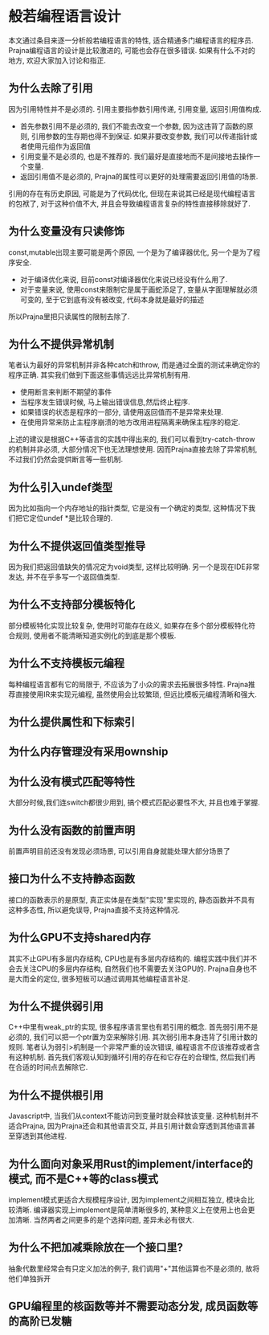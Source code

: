 # 般若编程语言设计

本文通过条目来逐一分析般若编程语言的特性, 适合精通多门编程语言的程序员. Prajna编程语言的设计是比较激进的, 可能也会存在很多错误.
如果有什么不对的地方, 欢迎大家加入讨论和指正.

<!-- ## 设计原则 -->

## 为什么去除了引用

因为引用特性并不是必须的. 引用主要指参数引用传递, 引用变量, 返回引用值构成.

* 首先参数引用不是必须的, 我们不能去改变一个参数, 因为这违背了函数的原则, 引用参数的生存期也得不到保证. 如果非要改变参数, 我们可以传递指针或者使用元组作为返回值
* 引用变量不是必须的, 也是不推荐的. 我们最好是直接地而不是间接地去操作一个变量.
* 返回引用值不是必须的, Prajna的属性可以更好的处理需要返回引用值的场景.

引用的存在有历史原因, 可能是为了代码优化, 但现在来说其已经是现代编程语言的包袱了, 对于这种价值不大, 并且会导致编程语言复杂的特性直接移除就好了.

## 为什么变量没有只读修饰

const,mutable出现主要可能是两个原因, 一个是为了编译器优化, 另一个是为了程序安全.

* 对于编译优化来说, 目前const对编译器优化来说已经没有什么用了.
* 对于变量来说, 使用const来限制它是属于画蛇添足了, 变量从字面理解就必须可变的, 至于它到底有没有被改变, 代码本身就是最好的描述

所以Prajna里把只读属性的限制去除了.

## 为什么不提供异常机制

笔者认为最好的异常机制并非各种catch和throw, 而是通过全面的测试来确定你的程序正确. 其实我们做到下面这些事情远远比异常机制有用.

* 使用断言来判断不期望的事件
* 当程序发生错误时候, 马上输出错误信息,然后终止程序.
* 如果错误的状态是程序的一部分, 请使用返回值而不是异常来处理.
* 在使用异常来防止主程序崩溃的地方改用进程隔离来确保主程序的稳定.

上述的建议是根据C++等语言的实践中得出来的, 我们可以看到try-catch-throw的机制并非必须, 大部分情况下也无法理想使用.
因而Prajna直接去除了异常机制, 不过我们仍然会提供断言等一些机制.

## 为什么引入undef类型

因为比如指向一个内存地址的指针类型, 它是没有一个确定的类型, 这种情况下我们把它定位undef *是比较合理的.

## 为什么不提供返回值类型推导

因为我们把返回值缺失的情况定为void类型, 这样比较明确. 另一个是现在IDE非常发达, 并不在乎多写一个返回值类型.

## 为什么不支持部分模板特化

部分模板特化实现比较复杂, 使用时可能存在歧义, 如果存在多个部分模板特化符合规则, 使用者不能清晰知道实例化的到底是那个模板.

## 为什么不支持模板元编程

每种编程语言都有它的局限于, 不应该为了小众的需求去拓展很多特性. Prajna推荐直接使用IR来实现元编程, 虽然使用会比较繁琐, 但远比模板元编程清晰和强大.

## 为什么提供属性和下标索引

## 为什么内存管理没有采用ownship

## 为什么没有模式匹配等特性

大部分时候,我们连switch都很少用到, 搞个模式匹配必要性不大, 并且也难于掌握.

## 为什么没有函数的前置声明

前置声明目前还没有发现必须场景, 可以引用自身就能处理大部分场景了

## 接口为什么不支持静态函数

接口的函数表示的是原型, 真正实体是在类型"实现"里实现的, 静态函数并不具有这种多态性, 所以避免误导, Prajna直接不支持这种情况.

## 为什么GPU不支持shared内存

其实不止GPU有多层内存结构, CPU也是有多层内存结构的. 编程实践中我们并不会去关注CPU的多层内存结构, 自然我们也不需要去关注GPU的. Prajna自身也不是大而全的定位, 很多短板可以通过调用其他编程语言补足.

## 为什么不提供弱引用

C++中里有weak_ptr的实现, 很多程序语言里也有若引用的概念. 首先弱引用不是必须的,  我们可以把一个ptr置为空来解除引用. 其次弱引用本身违背了引用计数的规则. 笔者认为弱引>机制是一个非常严重的设次错误, 编程语言不应该推荐或者含有这种机制. 首先我们客观认知到循环引用的存在和它存在的合理性, 然后我们再在合适的时间点去解除它.

## 为什么不提供根引用

Javascript中, 当我们从context不能访问到变量时就会释放该变量. 这种机制并不适合Prajna, 因为Prajna还会和其他语言交互, 并且引用计数会穿透到其他语言甚至穿透到其他进程.

## 为什么面向对象采用Rust的implement/interface的模式, 而不是C++等的class模式

implement模式更适合大规模程序设计, 因为implement之间相互独立, 模块会比较清晰. 编译器实现上implement是简单清晰很多的, 某种意义上在使用上也会更加清晰. 当然两者之间更多的是个选择问题, 差异未必有很大.

## 为什么不把加减乘除放在一个接口里?

抽象代数里经常会有只定义加法的例子, 我们调用"+"其他运算也不是必须的, 故将他们单独拆开

## GPU编程里的核函数等并不需要动态分发, 成员函数等的高阶已发糖
